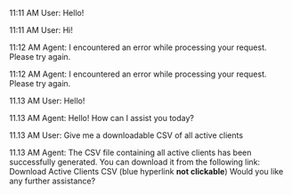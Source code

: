 11:11 AM User: Hello!
 
11:11 AM User: Hi! 
 
11:12 AM Agent: I encountered an error while processing your request. Please try again.
 
11:12 AM Agent: I encountered an error while processing your request. Please try again.
 
11.13 AM User: Hello!
 
11.13 AM Agent: Hello! How can I assist you today?
 
11.13 AM User: Give me a downloadable CSV of all active clients
 
11.13 AM Agent: The CSV file containing all active clients has been successfully generated. You can download it from the following link:
Download Active Clients CSV (blue hyperlink **not clickable**)
Would you like any further assistance?
 